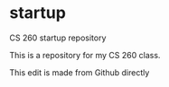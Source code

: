 # startup

CS 260 startup repository

This is a repository for my CS 260 class.


This edit is made from Github directly
